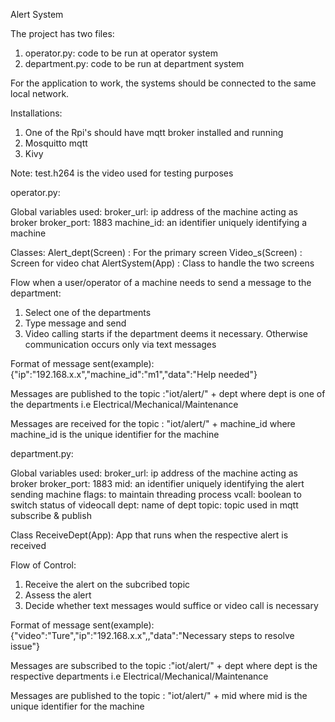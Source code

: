 Alert System

The project has two files:
1. operator.py: code to be run at operator system
2. department.py: code to be run at department system

For the application to work, the systems should be connected to the same local network.

Installations:
1. One of the Rpi's should have mqtt broker installed and running
2. Mosquitto mqtt
3. Kivy

Note: test.h264 is the video used for testing purposes

operator.py:

Global variables used:
broker_url: ip address of the machine acting as broker
broker_port: 1883
machine_id: an identifier uniquely identifying a machine

Classes:
Alert_dept(Screen) : For the primary screen 
Video_s(Screen) : Screen for video chat
AlertSystem(App) : Class to handle the two screens

Flow when a user/operator of a machine needs to send a message to the department:
1. Select one of the departments
2. Type message and send
3. Video calling starts if the department deems it necessary. Otherwise communication occurs only via text messages

Format of message sent(example):
{"ip":"192.168.x.x","machine_id":"m1","data":"Help needed"}

Messages are published to the topic :"iot/alert/" + dept
where dept is one of the departments i.e Electrical/Mechanical/Maintenance

Messages are received for the topic : "iot/alert/" + machine_id
where machine_id is the unique identifier for the machine

department.py:

Global variables used:
broker_url: ip address of the machine acting as broker
broker_port: 1883
mid: an identifier uniquely identifying the alert sending machine
flags: to maintain threading process
vcall: boolean to switch status of videocall
dept: name of dept
topic: topic used in mqtt subscribe & publish

Class ReceiveDept(App): App that runs when the respective alert is received

Flow of Control:
1. Receive the alert on the subcribed topic
2. Assess the alert
3. Decide whether text messages would suffice or video call is necessary

Format of message sent(example):
{"video":"Ture","ip":"192.168.x.x",,"data":"Necessary steps to resolve issue"}

Messages are subscribed to the topic :"iot/alert/" + dept
where dept is the respective departments i.e Electrical/Mechanical/Maintenance

Messages are published to the topic : "iot/alert/" + mid
where mid is the unique identifier for the machine